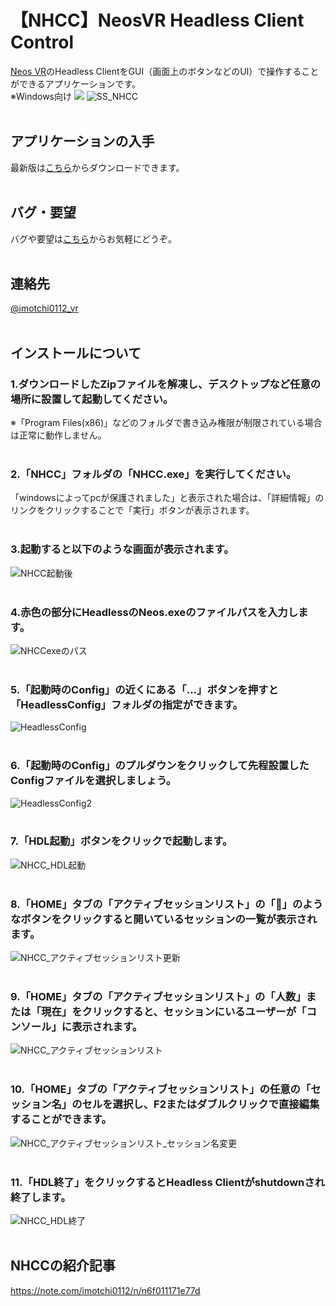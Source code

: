 # 【NHCC】NeosVR Headless Client Control  
[Neos VR](https://neos.com/)のHeadless ClientをGUI（画面上のボタンなどのUI）で操作することができるアプリケーションです。  
※Windows向け
<img src="***画像のURL***" width="***サイズ***">
![SS_NHCC](https://user-images.githubusercontent.com/70529267/177358681-6b61c962-863c-4c5a-b13a-d87a0ecd5e8f.png)
<br>
<br>
## アプリケーションの入手
最新版は[こちら](https://github.com/imotchi1214/NeosVRHeadlessClientControl/releases)からダウンロードできます。
<br>
<br>
## バグ・要望
バグや要望は[こちら](https://github.com/imotchi1214/NeosVRHeadlessClientControl/issues)からお気軽にどうぞ。
<br>
<br>
## 連絡先
[@imotchi0112_vr](https://twitter.com/imotchi0112_vr)
<br>
<br>
## インストールについて
### 1.ダウンロードしたZipファイルを解凍し、デスクトップなど任意の場所に設置して起動してください。
※「Program Files(x86)」などのフォルダで書き込み権限が制限されている場合は正常に動作しません。
<br>
<br>
### 2.「NHCC」フォルダの「NHCC.exe」を実行してください。
「windowsによってpcが保護されました」と表示された場合は、「詳細情報」のリンクをクリックすることで「実行」ボタンが表示されます。
<br>
<br>
### 3.起動すると以下のような画面が表示されます。
![NHCC起動後](https://assets.st-note.com/img/1640440451265-NxrxErJxg5.png?width=800 "NHCC起動後")
<br>
<br>
### 4.赤色の部分にHeadlessのNeos.exeのファイルパスを入力します。
![NHCCexeのパス](https://assets.st-note.com/img/1640440503111-jmTAR7ctZb.png "NHCCexeのパス")
<br>
<br>
### 5.「起動時のConfig」の近くにある「...」ボタンを押すと「HeadlessConfig」フォルダの指定ができます。
![HeadlessConfig](https://assets.st-note.com/img/1640440707162-eDIrVJdpxC.png "HeadlessConfig")
<br>
<br>
### 6.「起動時のConfig」のプルダウンをクリックして先程設置したConfigファイルを選択しましょう。
![HeadlessConfig2](https://assets.st-note.com/img/1640440882843-vNUDlOOJUI.png "HeadlessConfig2")
<br>
<br>
### 7.「HDL起動」ボタンをクリックで起動します。
![NHCC_HDL起動](https://assets.st-note.com/img/1640440930998-m3lirKEBOe.png "NHCC_HDL起動")
<br>
<br>
### 8.「HOME」タブの「アクティブセッションリスト」の「🔁」のようなボタンをクリックすると開いているセッションの一覧が表示されます。
![NHCC_アクティブセッションリスト更新](https://assets.st-note.com/img/1640441564848-ONHC0BZ7UY.png "NHCC_アクティブセッションリスト更新")
<br>
<br>
### 9.「HOME」タブの「アクティブセッションリスト」の「人数」または「現在」をクリックすると、セッションにいるユーザーが「コンソール」に表示されます。
![NHCC_アクティブセッションリスト](https://assets.st-note.com/img/1640442199039-5vuAakArgP.png "NHCC_アクティブセッションリスト")
<br>
<br>
### 10.「HOME」タブの「アクティブセッションリスト」の任意の「セッション名」のセルを選択し、F2またはダブルクリックで直接編集することができます。
![NHCC_アクティブセッションリスト_セッション名変更](https://assets.st-note.com/img/1640442246343-y1KWVzZ4x5.png "NHCC_アクティブセッションリスト_セッション名変更")
<br>
<br>
### 11.「HDL終了」をクリックするとHeadless Clientがshutdownされ終了します。
![NHCC_HDL終了](https://assets.st-note.com/img/1640442260752-PbG4HipTuq.png "NHCC_HDL終了")
<br>
<br>
## NHCCの紹介記事
https://note.com/imotchi0112/n/n6f011171e77d  
